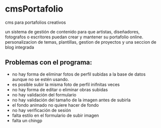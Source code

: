 # cmsPortafolio
cms para portafolios creativos

un sistema de gestión de contenido para que artistas, diseñadores, fotografos o escritores puedan crear y mantener su portafolio online. personalizacion de temas, plantillas, gestion de proyectos y una seccion de blog integrada


## Problemas con el programa:
- no hay forma de eliminar fotos de perfil subidas a la base de datos aunque no se estén usando.
- es posible subir la misma foto de perfil inifnitas veces
- no hay forma de editar o eliminar obras subidas
- no hay validación del formulario
- no hay validación del tamaño de la imagen antes de subirla
- el fondo animado no quiere hacer de fondo
- no hay verificación de sesión
- falta estilo en el formulario de subir imagen
- falta un chingp
